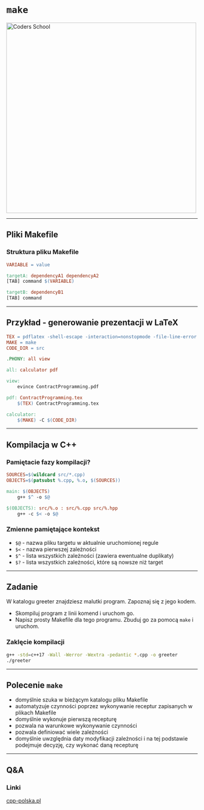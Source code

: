 <!-- .slide: data-background="#111111" -->

# `make`

<a href="https://coders.school">
    <img width="500" data-src="../coders_school_logo.png" alt="Coders School" class="plain">
</a>

___

## Pliki Makefile

### Struktura pliku Makefile

```Makefile
VARIABLE = value

targetA: dependencyA1 dependencyA2
[TAB] command $(VARIABLE)

targetB: dependencyB1
[TAB] command
```

___

## Przykład - generowanie prezentacji w LaTeX

```Makefile
TEX = pdflatex -shell-escape -interaction=nonstopmode -file-line-error
MAKE = make
CODE_DIR = src

.PHONY: all view

all: calculator pdf

view:
	evince ContractProgramming.pdf

pdf: ContractProgramming.tex
	$(TEX) ContractProgramming.tex

calculator:
	$(MAKE) -C $(CODE_DIR)
```

___

## Kompilacja w C++

### Pamiętacie fazy kompilacji?
<!-- .element: class="fragment fade-in" -->

```Makefile
SOURCES=$(wildcard src/*.cpp)
OBJECTS=$(patsubst %.cpp, %.o, $(SOURCES))

main: $(OBJECTS)
	g++ $^ -o $@

$(OBJECTS): src/%.o : src/%.cpp src/%.hpp
	g++ -c $< -o $@
```
<!-- .element: class="fragment fade-in" -->

### Zmienne pamiętające kontekst
<!-- .element: class="fragment fade-in" -->

* <!-- .element: class="fragment fade-in" --> <code>$@</code> - nazwa pliku targetu w aktualnie uruchomionej regule
* <!-- .element: class="fragment fade-in" --> <code>$<</code> - nazwa pierwszej zależności
* <!-- .element: class="fragment fade-in" --> <code>$^</code> - lista wszystkich zależności (zawiera ewentualne duplikaty)
* <!-- .element: class="fragment fade-in" --> <code>$?</code> - lista wszystkich zależności, które są nowsze niż target

___

## Zadanie

W katalogu greeter znajdziesz malutki program. Zapoznaj się z jego kodem.

* Skompiluj program z linii komend i uruchom go.
* Napisz prosty Makefile dla tego programu. Zbuduj go za pomocą `make` i uruchom.

### Zaklęcie kompilacji

```bash
g++ -std=c++17 -Wall -Werror -Wextra -pedantic *.cpp -o greeter
./greeter
```

___

## Polecenie `make`

* <!-- .element: class="fragment fade-in" --> domyślnie szuka w bieżącym katalogu pliku Makefile
* <!-- .element: class="fragment fade-in" --> automatyzuje czynności poprzez wykonywanie receptur zapisanych w plikach Makefile
* <!-- .element: class="fragment fade-in" --> domyślnie wykonuje pierwszą recepturę
* <!-- .element: class="fragment fade-in" --> pozwala na warunkowe wykonywanie czynności
* <!-- .element: class="fragment fade-in" --> pozwala definiować wiele zależności
* <!-- .element: class="fragment fade-in" --> domyślnie uwzględnia daty modyfikacji zależności i na tej podstawie podejmuje decyzję, czy wykonać daną recepturę

___

## Q&A

### Linki

[cpp-polska.pl](https://cpp-polska.pl/post/potwor-przeszlosci-makefile-cz-2)
